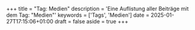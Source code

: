 +++
title = "Tag: Medien"
description = 'Eine Auflistung aller Beiträge mit dem Tag: "Medien"'
keywords = ['Tags', 'Medien']
date = 2025-01-27T17:15:06+01:00
draft = false
aside = true
+++